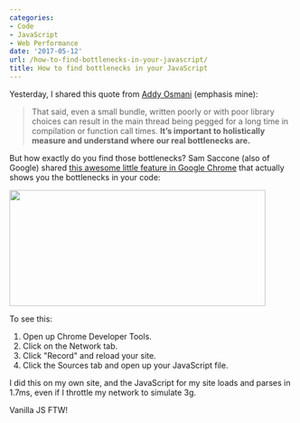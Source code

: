 ```yaml
---
categories:
- Code
- JavaScript
- Web Performance
date: '2017-05-12'
url: /how-to-find-bottlenecks-in-your-javascript/
title: How to find bottlenecks in your JavaScript
---
```


Yesterday, I shared this quote from <a href="https://medium.com/reloading/javascript-start-up-performance-69200f43b201">Addy Osmani</a> (emphasis mine):

<blockquote>
  That said, even a small bundle, written poorly or with poor library choices can result in the main thread being pegged for a long time in compilation or function call times. <strong>It’s important to holistically measure and understand where our real bottlenecks are.</strong>
</blockquote>

But how exactly do you find those bottlenecks? Sam Saccone (also of Google) shared <a href="https://twitter.com/samccone/status/858753027036950528">this awesome little feature in Google Chrome</a> that actually shows you the bottlenecks in your code:

<img src="https://gomakethings.com/wp-content/uploads/2017/05/js-bottlenecks.jpg" alt="" width="453" height="205" class="aligncenter size-full wp-image-12111" />

To see this:

<ol>
<li>Open up Chrome Developer Tools.</li>
<li>Click on the Network tab.</li>
<li>Click "Record" and reload your site.</li>
<li>Click the Sources tab and open up your JavaScript file.</li>
</ol>

I did this on my own site, and the JavaScript for my site loads and parses in 1.7ms, even if I throttle my network to simulate 3g.

Vanilla JS FTW!